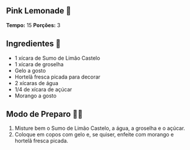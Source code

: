 ## Pink Lemonade 🍓
**Tempo:** 15
**Porções:** 3
## Ingredientes 📜
- 1 xícara de Sumo de Limão Castelo
- 1 xícara de groselha
- Gelo a gosto
- Hortelã fresca picada para decorar
- 2 xícaras de água
- 1/4 de xícara de açúcar
- Morango a gosto
## Modo de Preparo 👨‍🍳
1. Misture bem o Sumo de Limão Castelo, a água, a groselha e o açúcar.
2. Coloque em copos com gelo e, se quiser, enfeite com morango e hortelã fresca picada.